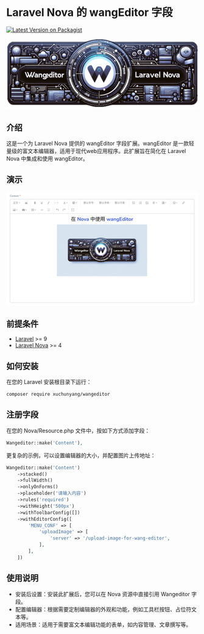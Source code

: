 # Laravel Nova 的 wangEditor 字段

[![Latest Version on Packagist](https://img.shields.io/packagist/v/xuchunyang/wangeditor.svg?style=flat-square)](https://packagist.org/packages/xuchunyang/wangeditor)

![](./wangeditor-nova-by-dalle.png)

## 介绍

这是一个为 Laravel Nova 提供的 wangEditor 字段扩展。wangEditor 是一款轻量级的富文本编辑器，适用于现代web应用程序。此扩展旨在简化在
Laravel Nova 中集成和使用 wangEditor。

## 演示

![](./screenshot.png)

## 前提条件

- [Laravel](https://laravel.com) >= 9
- [Laravel Nova](https://nova.laravel.com) >= 4

## 如何安装

在您的 Laravel 安装根目录下运行：

```bash
composer require xuchunyang/wangeditor
```

## 注册字段

在您的 Nova/Resource.php 文件中，按如下方式添加字段：

```php
Wangeditor::make('Content'),
```

更复杂的示例，可以设置编辑器的大小，并配置图片上传地址：

```php
Wangeditor::make('Content')
    ->stacked()
    ->fullWidth()
    ->onlyOnForms()
    ->placeholder('请输入内容')
    ->rules('required')
    ->withHeight('500px')
    ->withToolbarConfig([])
    ->withEditorConfig([
        'MENU_CONF' => [
            'uploadImage' => [
                'server' => '/upload-image-for-wang-editor',
            ],
        ],
    ])
```

## 使用说明

- 安装后设置：安装此扩展后，您可以在 Nova 资源中直接引用 Wangeditor 字段。
- 配置编辑器：根据需要定制编辑器的外观和功能，例如工具栏按钮、占位符文本等。
- 适用场景：适用于需要富文本编辑功能的表单，如内容管理、文章撰写等。
